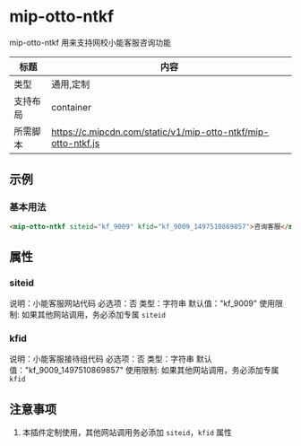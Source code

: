 # mip-otto-ntkf

mip-otto-ntkf 用来支持网校小能客服咨询功能

标题|内容
----|----
类型|通用,定制
支持布局|container
所需脚本| https://c.mipcdn.com/static/v1/mip-otto-ntkf/mip-otto-ntkf.js

## 示例

### 基本用法

```html
<mip-otto-ntkf siteid="kf_9009" kfid="kf_9009_1497510869857">咨询客服</mip-otto-ntkf>
```

## 属性

### siteid

说明：小能客服网站代码
必选项：否
类型：字符串
默认值："kf_9009"
使用限制: 如果其他网站调用，务必添加专属 `siteid`

### kfid

说明：小能客服接待组代码
必选项：否
类型：字符串
默认值："kf_9009_1497510869857"
使用限制: 如果其他网站调用，务必添加专属 `kfid`

## 注意事项

1. 本插件定制使用，其他网站调用务必添加 `siteid`，`kfid` 属性